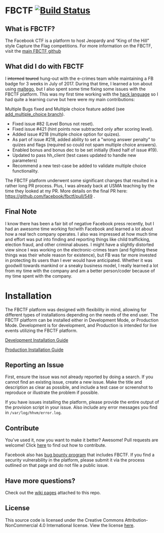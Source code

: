 # FBCTF [![Build Status](https://travis-ci.org/facebook/fbctf.svg)](https://travis-ci.org/facebook/fbctf)

## What is FBCTF?

The Facebook CTF is a platform to host Jeopardy and “King of the Hill” style Capture the Flag competitions. For more information on the FBCTF, visit the [main FBCTF github](https://github.com/facebook/fbctf)

## What did I do with FBCTF

I ~~interned~~ ~~toured~~ hung-out with the e-crimes team while maintaining a FB badge for 3 weeks in July of 2017. During that time, I learned a ton about using [maltego](https://en.wikipedia.org/wiki/Maltego), but I also spent some time fixing some issues with the FBCTF platform. This was my first time working with the [hack language](https://hacklang.org/) so I had quite a learning curve but here were my main contributions:

Multiple Bugs fixed and Multiple choice feature added (see [add_multiple_choice branch](https://github.com/archang31/fbctf/tree/add_multiple_choice)).

* Fixed issue #82 (Level Bonus not reset).
* Fixed issue #421 (hint points now subtracted only after scoring level).
* Added issue #218 (multiple choice option for quizes).
* As part of issue #218, added ability to set a "wrong answer penalty" to quizes and flags (required so could not spam multiple choice answers).
* Enabled bonus and bonus dec to be set initially (fixed half of issue #19).
* Updated to pass hh_client (test cases updated to handle new parameters)
* Recommend a new test-case be added to validate multiple choice functionality.

The FBCTF platform underwent some significant changes that resulted in a rather long PR process. Plus, I was already back at USMA teaching by the time they looked at my PR. More details on the final PR here: https://github.com/facebook/fbctf/pull/549 . 

## Final Note

I know there has been a fair bit of negative Facebook press recently, but I had an awesome time working for/with Facebook and learned a lot about how a real tech company operates. I also was impressed at how much time and effort was put into finding and reporting things like child trafficking, election fraud, and other criminal abuses. I might have a slightly distorted view since I was working on the electronic-crimes team (and fighting these things was their whole reason for existence), but FB was far more invested in protecting its users than I ever would have anticipated. Whether it was goodwill towards mankind or a sneaky business model, I really learned a lot from my time with the company and am a better person/coder because of my time spent with the company.

# Installation

The FBCTF platform was designed with flexibility in mind, allowing for different types of installations depending on the needs of the end user. The FBCTF platform can be installed either in Development Mode, or Production Mode. Development is for development, and Production is intended for live events utilizing the FBCTF platform. 

[Development Installation Guide](https://github.com/facebook/fbctf/wiki/Installation-Guide,-Development)

[Production Installation Guide](https://github.com/facebook/fbctf/wiki/Installation-Guide,-Production) 

## Reporting an Issue

First, ensure the issue was not already reported by doing a search. If you cannot find an existing issue, create a new issue. Make the title and description as clear as possible, and include a test case or screenshot to reproduce or illustrate the problem if possible.

If you have issues installing the platform, please provide the entire output of the provision script in your issue. Also include any error messages you find in `/var/log/hhvm/error.log`.

## Contribute

You’ve used it, now you want to make it better? Awesome! Pull requests are welcome! Click [here](https://github.com/facebook/fbctf/blob/master/CONTRIBUTING.md) to find out how to contribute.

Facebook also has [bug bounty program](https://www.facebook.com/whitehat/) that includes FBCTF. If you find a security vulnerability in the platform, please submit it via the process outlined on that page and do not file a public issue.

## Have more questions?

Check out the [wiki pages](https://github.com/facebook/fbctf/wiki) attached to this repo.

## License

This source code is licensed under the Creative Commons Attribution-NonCommercial 4.0 International license. View the license [here](https://github.com/facebook/fbctf/blob/master/LICENSE).
